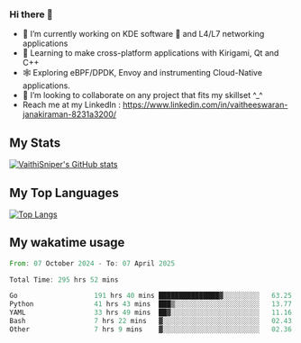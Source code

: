 ### Hi there 👋

- 🔭 I’m currently working on KDE software 💓 and L4/L7 networking applications 
- 📖 Learning to make cross-platform applications with Kirigami, Qt and C++
- 🕸️ Exploring eBPF/DPDK, Envoy and instrumenting Cloud-Native applications. 
- 👯 I’m looking to collaborate on any project that fits my skillset ^_^
- Reach me at my LinkedIn : https://www.linkedin.com/in/vaitheeswaran-janakiraman-8231a3200/

## My Stats
[![VaithiSniper's GitHub stats](https://github-readme-stats.vercel.app/api?username=VaithiSniper&hide=stars&theme=radical)](https://github.com/anuraghazra/github-readme-stats)

## My Top Languages

[![Top Langs](https://github-readme-stats.vercel.app/api/top-langs/?username=VaithiSniper&layout=compact)](https://github.com/anuraghazra/github-readme-stats)

## My wakatime usage

<!--START_SECTION:waka-->

```rust
From: 07 October 2024 - To: 07 April 2025

Total Time: 295 hrs 52 mins

Go                   191 hrs 40 mins ███████████████▓░░░░░░░░░   63.25 %
Python               41 hrs 43 mins  ███▒░░░░░░░░░░░░░░░░░░░░░   13.77 %
YAML                 33 hrs 49 mins  ██▓░░░░░░░░░░░░░░░░░░░░░░   11.16 %
Bash                 7 hrs 22 mins   ▓░░░░░░░░░░░░░░░░░░░░░░░░   02.43 %
Other                7 hrs 9 mins    ▓░░░░░░░░░░░░░░░░░░░░░░░░   02.36 %
```

<!--END_SECTION:waka-->
